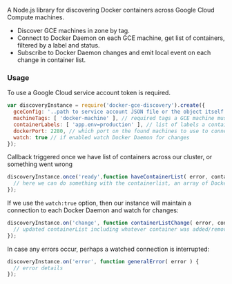 A Node.js library for discovering Docker containers across Google Cloud Compute machines.

* Discover GCE machines in zone by tag.
* Connect to Docker Daemon on each GCE machine, get list of containers, filtered by a label and status.
* Subscribe to Docker Daemon changes and emit local event on each change in container list.


### Usage
To use a Google Cloud service account token is required.

```js
var discoveryInstance = require('docker-gce-discovery').create({
  gceConfig: '..path to service account JSON file or the object itself...',
  machineTags: [ 'docker-machine' ], // required tags a GCE machine must have to be monitored
  containerLabels: [ 'app.env=production' ], // list of labels a container must have to be in our list
  dockerPort: 2280, // which port on the found machines to use to connect
  watch: true // if enabled watch Docker Daemon for changes
});
```

Callback triggered once we have list of containers across our cluster, or something went wrong

```js
discoveryInstance.once('ready',function haveContainerList( error, containerList ) {
  // here we can do something with the containerlist, an array of Docker Containers
});
```

If we use the `watch:true` option, then our instance will maintain a connection to each Docker Daemon and watch for changes:

```js
discoveryInstance.on('change', function containerListChange( error, containerList ) {
  // updated containerList including whatever container was added/removed
});
```

In case any errors occur, perhaps a watched connection is interrupted:
```js
discoveryInstance.on('error', function generalError( error ) {
  // error details
});
